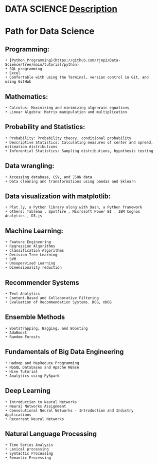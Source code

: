 # DATA SCIENCE [Description](https://github.com/rjnp2/Data-Science/blob/main/Data-Science.md)

# Path for Data Science

## Programming:
    • [Python_Programming](https://github.com/rjnp2/Data-Science/tree/main/tutorial/python)
    • SQL programming
    • Excel 
    • Comfortable with using the Terminal, version control in Git, and using GitHub

## Mathematics:
    • Calculus: Maximizing and minimizing algebraic equations
    • Linear Algebra: Matrix manipulation and multiplication

## Probability and Statistics:
    • Probability: Probability theory, conditional probability
    • Descriptive Statistics: Calculating measures of center and spread, estimation distributions
    • Inferential Statistics: Sampling distributions, hypothesis testing

## Data wrangling:
    • Accessing database, CSV, and JSON data
    • Data cleaning and transformations using pandas and Sklearn

## Data visualization with matplotlib:
    • Plot.ly, a Python library along with Dash, a Python framework
    • others: Tableau , Spotfire , Microsoft Power BI , IBM Cognos Analytics , D3.js


## Machine Learning:
    • Feature Engineering
    • Regression Algorithms
    • Classification Algorithms
    • Decision Tree Learning
    • SVM
    • Unsupervised Learning
    • Dimensionality reduction

## Recommender Systems
    • Text Analytics
    • Content-Based and Collaborative Filtering
    • Evaluation of Recommendation Systems. DCG, nDCG

## Ensemble Methods
    • Bootstrapping, Bagging, and Boosting
    • AdaBoost
    • Random Forests

## Fundamentals of Big Data Engineering
    • Hadoop and MapReduce Programming
    • NoSQL Databases and Apache HBase
    • Hive Tutorial
    • Analytics using PySpark

## Deep Learning
    • Introduction to Neural Networks
    • Neural Networks Assignment
    • Convolutional Neural Networks - Introduction and Industry Applications
    • Recurrent Neural Networks

## Natural Language Processing
    • Time Series Analysis
    • Lexical processing
    • Syntactic Processing
    • Semantic Processing
